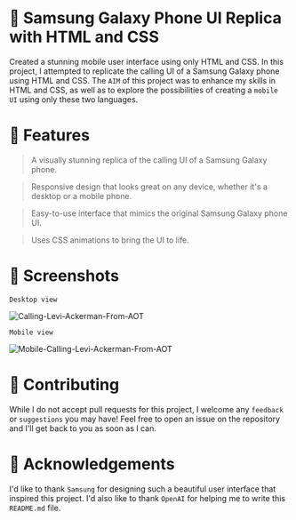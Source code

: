 # 📱 Samsung Galaxy Phone UI Replica with HTML and CSS
Created a stunning mobile user interface using only HTML and CSS. In this project, I attempted to replicate the calling UI of a Samsung Galaxy phone using HTML and CSS. The ` AIM ` of this project was to enhance my skills in HTML and CSS, as well as to explore the possibilities of creating a `mobile UI` using only these two languages.

# 🎨 Features
> A visually stunning replica of the calling UI of a Samsung Galaxy phone.

> Responsive design that looks great on any device, whether it's a desktop or a mobile phone.

> Easy-to-use interface that mimics the original Samsung Galaxy phone UI.

> Uses CSS animations to bring the UI to life.

# 📸 Screenshots
`Desktop view`

![Calling-Levi-Ackerman-From-AOT](https://user-images.githubusercontent.com/42217482/235324345-0fc83fe9-16ba-4bbe-bd64-ab02c441b59a.png)

`Mobile view`

![Mobile-Calling-Levi-Ackerman-From-AOT](https://user-images.githubusercontent.com/42217482/235324535-f2adcf4f-dcfd-476a-96ca-4632aa1a6d79.png)


# 🤝 Contributing
While I do not accept pull requests for this project, I welcome any `feedback` or `suggestions` you may have! Feel free to open an issue on the repository and I'll get back to you as soon as I can.

# 🙏 Acknowledgements
I'd like to thank `Samsung` for designing such a beautiful user interface that inspired this project. I'd also like to thank `OpenAI` for helping me to write this `README.md` file.
